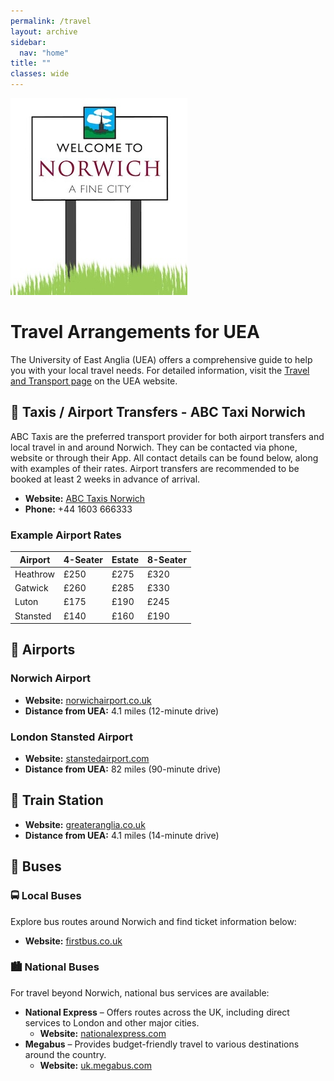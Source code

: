 ```yaml
---
permalink: /travel
layout: archive
sidebar:
  nav: "home"
title: ""
classes: wide
---
```

![Norwich](../assets/images/norwich_sign.jpg "Norwich")

# Travel Arrangements for UEA

The University of East Anglia (UEA) offers a comprehensive guide to help you with your local travel needs. For detailed information, visit the [Travel and Transport page](https://www.uea.ac.uk/uea-life/campus-life/travel-and-transport) on the UEA website.

## 🚖 Taxis / Airport Transfers - ABC Taxi Norwich

ABC Taxis are the preferred transport provider for both airport transfers and local travel in and around Norwich. They can be contacted via phone, website or through their App. All contact details can be found below, along with examples of their rates. Airport transfers are recommended to be booked at least 2 weeks in advance of arrival.

- **Website:** [ABC Taxis Norwich](https://www.abctaxisnorwich.co.uk/)
- **Phone:** +44 1603 666333

### Example Airport Rates

| Airport  | 4-Seater | Estate | 8-Seater |
|----------|---------|--------|----------|
| Heathrow | £250    | £275   | £320     |
| Gatwick  | £260    | £285   | £330     |
| Luton    | £175    | £190   | £245     |
| Stansted | £140    | £160   | £190     |

## 🛫 Airports

### Norwich Airport
- **Website:** [norwichairport.co.uk](https://www.norwichairport.co.uk/)  
- **Distance from UEA:** 4.1 miles (12-minute drive)

### London Stansted Airport
- **Website:** [stanstedairport.com](https://www.stanstedairport.com/)  
- **Distance from UEA:** 82 miles (90-minute drive)

## 🚆 Train Station

- **Website:** [greateranglia.co.uk](https://www.greateranglia.co.uk/)  
- **Distance from UEA:** 4.1 miles (14-minute drive)

## 🚌 Buses

### 🚍 Local Buses
Explore bus routes around Norwich and find ticket information below:  
- **Website:** [firstbus.co.uk](https://www.firstbus.co.uk/norfolk-suffolk/routes-and-maps/network-norwich)

### 🏙️ National Buses
For travel beyond Norwich, national bus services are available:
- **National Express** – Offers routes across the UK, including direct services to London and other major cities.  
  - **Website:** [nationalexpress.com](https://www.nationalexpress.com/)  
- **Megabus** – Provides budget-friendly travel to various destinations around the country.  
  - **Website:** [uk.megabus.com](https://uk.megabus.com/)
